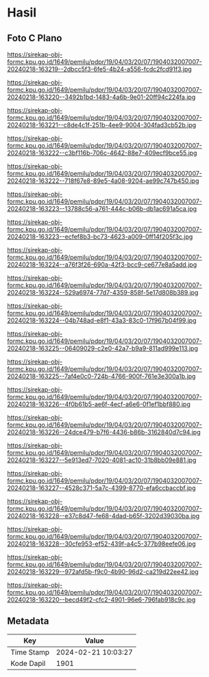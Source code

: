 # Hasil

## Foto C Plano

https://sirekap-obj-formc.kpu.go.id/1649/pemilu/pdpr/19/04/03/20/07/1904032007007-20240218-163219--2dbcc5f3-6fe5-4b24-a556-fcdc2fcd91f3.jpg

https://sirekap-obj-formc.kpu.go.id/1649/pemilu/pdpr/19/04/03/20/07/1904032007007-20240218-163220--3492b1bd-1483-4a6b-9e01-20ff94c224fa.jpg

https://sirekap-obj-formc.kpu.go.id/1649/pemilu/pdpr/19/04/03/20/07/1904032007007-20240218-163221--c8de4c1f-251b-4ee9-9004-304fad3cb52b.jpg

https://sirekap-obj-formc.kpu.go.id/1649/pemilu/pdpr/19/04/03/20/07/1904032007007-20240218-163222--c3bf116b-706c-4642-88e7-409ecf9bce55.jpg

https://sirekap-obj-formc.kpu.go.id/1649/pemilu/pdpr/19/04/03/20/07/1904032007007-20240218-163222--718f67e8-89e5-4a08-9204-ae99c747b450.jpg

https://sirekap-obj-formc.kpu.go.id/1649/pemilu/pdpr/19/04/03/20/07/1904032007007-20240218-163223--13788c56-a761-444c-b06b-db1ac691a5ca.jpg

https://sirekap-obj-formc.kpu.go.id/1649/pemilu/pdpr/19/04/03/20/07/1904032007007-20240218-163223--ecfef8b3-bc73-4623-a009-0ff14f205f3c.jpg

https://sirekap-obj-formc.kpu.go.id/1649/pemilu/pdpr/19/04/03/20/07/1904032007007-20240218-163224--a76f3f26-690a-42f3-bcc9-ce677e8a5add.jpg

https://sirekap-obj-formc.kpu.go.id/1649/pemilu/pdpr/19/04/03/20/07/1904032007007-20240218-163224--529a6974-77d7-4359-858f-5e17d808b389.jpg

https://sirekap-obj-formc.kpu.go.id/1649/pemilu/pdpr/19/04/03/20/07/1904032007007-20240218-163224--04b748ad-e8f1-43a3-83c0-17f967b04f99.jpg

https://sirekap-obj-formc.kpu.go.id/1649/pemilu/pdpr/19/04/03/20/07/1904032007007-20240218-163225--06409029-c2e0-42a7-b9a9-811ad999e113.jpg

https://sirekap-obj-formc.kpu.go.id/1649/pemilu/pdpr/19/04/03/20/07/1904032007007-20240218-163225--7af4e0c0-724b-4766-900f-761e3e300a1b.jpg

https://sirekap-obj-formc.kpu.go.id/1649/pemilu/pdpr/19/04/03/20/07/1904032007007-20240218-163226--4f0b61b5-ae6f-4ecf-a6e6-0f1ef1bbf880.jpg

https://sirekap-obj-formc.kpu.go.id/1649/pemilu/pdpr/19/04/03/20/07/1904032007007-20240218-163226--24dce479-b7f6-4436-b86b-3162840d7c94.jpg

https://sirekap-obj-formc.kpu.go.id/1649/pemilu/pdpr/19/04/03/20/07/1904032007007-20240218-163227--5e913ed7-7020-4081-ac10-31b8bb09e881.jpg

https://sirekap-obj-formc.kpu.go.id/1649/pemilu/pdpr/19/04/03/20/07/1904032007007-20240218-163227--4528c371-5a7c-4399-8770-efa6ccbaccbf.jpg

https://sirekap-obj-formc.kpu.go.id/1649/pemilu/pdpr/19/04/03/20/07/1904032007007-20240218-163228--e37c8d47-fe68-4dad-b65f-3202d39030ba.jpg

https://sirekap-obj-formc.kpu.go.id/1649/pemilu/pdpr/19/04/03/20/07/1904032007007-20240218-163228--30cfe953-ef52-439f-a4c5-377b98eefe06.jpg

https://sirekap-obj-formc.kpu.go.id/1649/pemilu/pdpr/19/04/03/20/07/1904032007007-20240218-163229--972afd5b-f9c0-4b90-96d2-ca219d22ee42.jpg

https://sirekap-obj-formc.kpu.go.id/1649/pemilu/pdpr/19/04/03/20/07/1904032007007-20240218-163220--becd49f2-cfc2-4901-96e6-796fab918c9c.jpg


## Metadata

| Key        | Value               |
| ---------- | ------------------- |
| Time Stamp | 2024-02-21 10:03:27 |
| Kode Dapil | 1901                |



